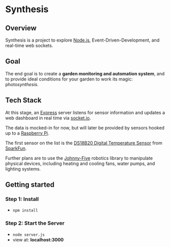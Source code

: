 # Synthesis



## Overview

Synthesis is a project to explore [Node.js](https://nodejs.org/en/), Event-Driven-Development, and real-time web sockets.



## Goal

The end goal is to create a **garden monitoring and automation system**, and to provide ideal conditions for your garden to work its magic: photo*synthesis*.



## Tech Stack

At this stage, an [Express](http://expressjs.com/en/index.html) server listens for sensor information and updates a web dashboard in real time via [socket.io](http://socket.io/).

The data is mocked-in for now, but will later be provided by sensors hooked up to a [Raspberry Pi](https://www.raspberrypi.org/).

The first sensor on the list is the [DS18B20 Digital Temperature Sensor](https://www.sparkfun.com/products/245) from [SparkFun](https://www.sparkfun.com/).

Further plans are to use the [Johnny-Five](http://johnny-five.io/) robotics library to manipulate physical devices, including heating and cooling fans, water pumps, and lighting systems.



## Getting started

### Step 1: Install

- `npm install`


### Step 2: Start the Server

- `node server.js`
- view at: __localhost:3000__
